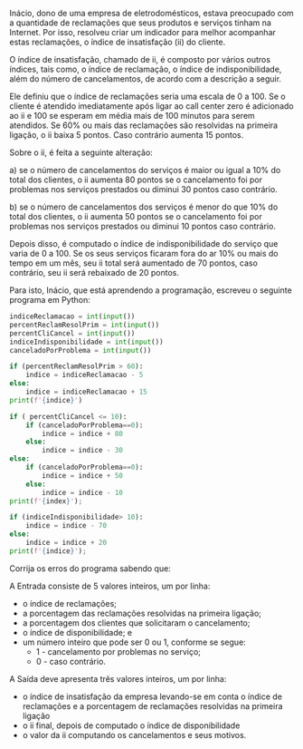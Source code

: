 Inácio, dono de uma empresa de eletrodomésticos, estava preocupado com a quantidade de reclamações que seus produtos e serviços tinham na Internet. Por isso, resolveu criar um indicador para melhor acompanhar estas reclamações, o índice de insatisfação (ii) do cliente.

O índice de insatisfação, chamado de ii, é composto por vários outros índices, tais como, o índice de reclamação, o índice de indisponibilidade, além do número de cancelamentos, de acordo com a descrição a seguir.

Ele definiu que o índice de reclamações seria uma escala de 0 a 100. Se o cliente é atendido imediatamente após ligar ao call center zero é adicionado ao ii e 100 se esperam em média mais de 100 minutos para serem atendidos.  Se 60% ou mais das reclamações são resolvidas na primeira ligação, o ii baixa 5 pontos. Caso contrário aumenta 15 pontos.

Sobre o ii, é feita a seguinte alteração:

a) se o número de cancelamentos do serviços é maior ou igual a 10% do total dos clientes, o ii aumenta 80 pontos se o cancelamento foi por problemas nos serviços prestados ou diminui 30 pontos caso contrário.

b) se o número de cancelamentos dos serviços é menor do que 10% do total dos clientes, o ii aumenta 50 pontos se o cancelamento foi por problemas nos serviços prestados ou diminui 10 pontos caso contrário.

Depois disso, é computado o índice de indisponibilidade do serviço que varia de 0 a 100. Se os seus serviços ficaram fora do ar 10% ou mais do tempo em um mês, seu ii total será aumentado de 70 pontos, caso contrário, seu ii será rebaixado de 20 pontos.

Para isto, Inácio, que está aprendendo a programação, escreveu o seguinte programa em Python:

```py
indiceReclamacao = int(input())
percentReclamResolPrim = int(input())
percentCliCancel = int(input())
indiceIndisponibilidade = int(input())
canceladoPorProblema = int(input())

if (percentReclamResolPrim > 60):
    indice = indiceReclamacao - 5
else:
    indice = indiceReclamacao + 15
print(f'{indice}')

if ( percentCliCancel <= 10):
    if (canceladoPorProblema==0):
        indice = indice + 80
    else:
        indice = indice - 30
else:
    if (canceladoPorProblema==0):
        indice = indice + 50
    else:
        indice = indice - 10
print(f'{index}');

if (indiceIndisponibilidade> 10):
    indice = indice - 70
else:
    indice = indice + 20
print(f'{indice}');
```

Corrija os erros do programa sabendo que:

A Entrada consiste de 5 valores inteiros, um por linha:
* o índice de reclamações;  
* a porcentagem das reclamações resolvidas na primeira ligação;
* a porcentagem dos clientes que solicitaram o cancelamento;
* o índice de disponibilidade; e 
* um número inteiro que pode ser 0 ou 1, conforme se segue:
    * 1 - cancelamento por problemas no serviço;
    * 0 - caso contrário.

A Saída deve apresenta três valores inteiros, um por linha:
* o índice de insatisfação da empresa levando-se em conta o índice de reclamações e a porcentagem de reclamações resolvidas na primeira ligação
* o ii final, depois de computado o índice de disponibilidade
* o valor da ii computando os cancelamentos e seus motivos.
